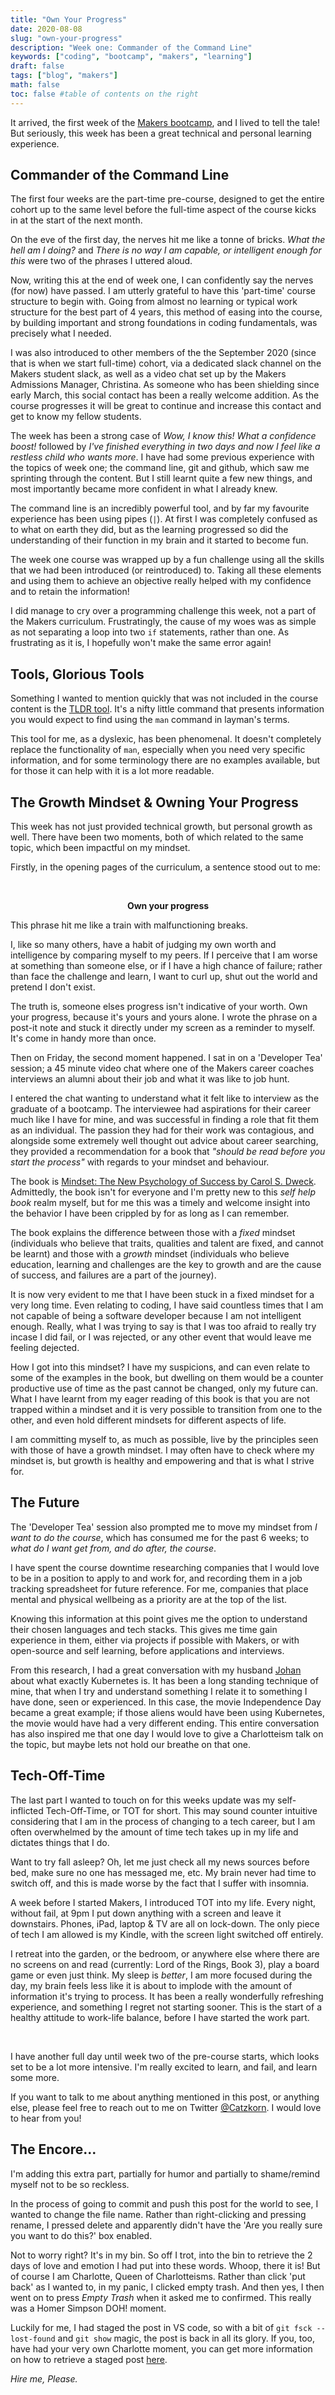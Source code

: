 ```yaml
---
title: "Own Your Progress"
date: 2020-08-08
slug: "own-your-progress"
description: "Week one: Commander of the Command Line"
keywords: ["coding", "bootcamp", "makers", "learning"]
draft: false
tags: ["blog", "makers"]
math: false
toc: false #table of contents on the right
---
```



It arrived, the first week of the [Makers bootcamp](https://makers.tech), and I lived to tell the tale! But seriously, this week has been a great technical and personal learning experience.

## Commander of the Command Line

The first four weeks are the part-time pre-course, designed to get the entire cohort up to the same level before the full-time aspect of the course kicks in at the start of the next month. 

On the eve of the first day, the nerves hit me like a tonne of bricks. _What the hell am I doing?_ and _There is no way I am capable, or intelligent enough for this_ were two of the phrases I uttered aloud. 

Now, writing this at the end of week one, I can confidently say the nerves (for now) have passed. I am utterly grateful to have this 'part-time' course structure to begin with. Going from almost no learning or typical work structure for the best part of 4 years, this method of easing into the course, by building important and strong foundations in coding fundamentals, was precisely what I needed. 

I was also introduced to other members of the the September 2020 (since that is when we start full-time) cohort, via a dedicated slack channel on the Makers student slack, as well as a video chat set up by the Makers Admissions Manager, Christina. As someone who has been shielding since early March, this social contact has been a really welcome addition. As the course progresses it will be great to continue and increase this contact and get to know my fellow students.   

The week has been a strong case of _Wow, I know this! What a confidence boost!_ followed by _I've finished everything in two days and now I feel like a restless child who wants more_. I have had some previous experience with the topics of week one; the command line, git and github, which saw me sprinting through the content. But I still learnt quite a few new things, and most importantly became more confident in what I already knew.

The command line is an incredibly powerful tool, and by far my favourite experience has been using pipes (`|`). At first I was completely confused as to what on earth they did, but as the learning progressed so did the understanding of their function in my brain and it started to become fun.

The week one course was wrapped up by a fun challenge using all the skills that we had been introduced (or reintroduced) to. Taking all these elements and using them to achieve an objective really helped with my confidence and to retain the information!

I did manage to cry over a programming challenge this week, not a part of the Makers curriculum. Frustratingly, the cause of my woes was as simple as not separating a loop into two `if` statements, rather than one. As frustrating as it is, I hopefully won't make the same error again!

## Tools, Glorious Tools

Something I wanted to mention quickly that was not included in the course content is the [TLDR tool](https://www.tooltldr.com/). It's a nifty little command that presents information you would expect to find using the `man` command in layman's terms.

This tool for me, as a dyslexic, has been phenomenal. It doesn't completely replace the functionality of `man`, especially when you need very specific information, and for some terminology there are no examples available, but for those it can help with it is a lot more readable. 

## The Growth Mindset & Owning Your Progress

This week has not just provided technical growth, but personal growth as well. There have been two moments, both of which related to the same topic, which been impactful on my mindset.

Firstly, in the opening pages of the curriculum, a sentence stood out to me: 

&nbsp; 

<div style="text-align: center"> <b>Own your progress</b> </div>


This phrase hit me like a train with malfunctioning breaks. 

I, like so many others, have a habit of judging my own worth and intelligence by comparing myself to my peers. If I perceive that I am worse at something than someone else, or if I have a high chance of failure; rather than face the challenge and learn, I want to curl up, shut out the world and pretend I don't exist. 

The truth is, someone elses progress isn't indicative of your worth. Own your progress, because it's yours and yours alone. I wrote the phrase on a post-it note and stuck it directly under my screen as a reminder to myself. It's come in handy more than once.

Then on Friday, the second moment happened. I sat in on a 'Developer Tea' session; a 45 minute video chat where one of the Makers career coaches interviews an alumni about their job and what it was like to job hunt. 

I entered the chat wanting to understand what it felt like to interview as the graduate of a bootcamp. The interviewee had aspirations for their career much like I have for mine, and was successful in finding a role that fit them as an individual. The passion they had for their work was contagious, and alongside some extremely well thought out advice about career searching, they provided a recommendation for a book that _"should be read before you start the process"_ with regards to your mindset and behaviour. 

The book is [Mindset: The New Psychology of Success by Carol S. Dweck](https://www.goodreads.com/book/show/34403537-mindset). Admittedly, the book isn't for everyone and I'm pretty new to this _self help book_ realm myself, but for me this was a timely and welcome insight into the behavior I have been crippled by for as long as I can remember.   

The book explains the difference between those with a _fixed_ mindset (individuals who believe that traits, qualities and talent are fixed, and cannot be learnt) and those with a _growth_ mindset (individuals who believe education, learning and challenges are the key to growth and are the cause of success, and failures are a part of the journey). 

It is now very evident to me that I have been stuck in a fixed mindset for a very long time. Even relating to coding, I have said countless times that I am not capable of being a software developer because I am not intelligent enough. Really, what I was trying to say is that I was too afraid to really try incase I did fail, or I was rejected, or any other event that would leave me feeling dejected.

How I got into this mindset? I have my suspicions, and can even relate to some of the examples in the book, but dwelling on them would be a counter productive use of time as the past cannot be changed, only my future can. What I have learnt from my eager reading of this book is that you are not trapped within a mindset and it is very possible to transition from one to the other, and even hold different mindsets for different aspects of life. 

I am committing myself to, as much as possible, live by the principles seen with those of have a growth mindset. I may often have to check where my mindset is, but growth is healthy and empowering and that is what I strive for.


## The Future

The 'Developer Tea' session also prompted me to move my mindset from _I want to do the course_, which has consumed me for the past 6 weeks; to _what do I want get from, and do after, the course_. 

I have spent the course downtime researching companies that I would love to be in a position to apply to and work for, and recording them in a job tracking spreadsheet for future reference. For me, companies that place mental and physical wellbeing as a priority are at the top of the list. 

Knowing this information at this point gives me the option to understand their chosen languages and tech stacks. This gives me time gain experience in them, either via projects if possible with Makers, or with open-source and self learning, before applications and interviews.

From this research, I had a great conversation with my husband [Johan](https://jbrandhorst.com) about what exactly Kubernetes is. It has been a long standing technique of mine, that when I try and understand something I relate it to something I have done, seen or experienced. In this case, the movie Independence Day became a great example; if those aliens would have been using Kubernetes, the movie would have had a very different ending. This entire conversation has also inspired me that one day I would love to give a Charlotteism talk on the topic, but maybe lets not hold our breathe on that one.


## Tech-Off-Time
 
The last part I wanted to touch on for this weeks update was my self-inflicted Tech-Off-Time, or TOT for short. This may sound counter intuitive considering that I am in the process of changing to a tech career, but I am often overwhelmed by the amount of time tech takes up in my life and dictates things that I do. 

Want to try fall asleep? Oh, let me just check all my news sources before bed, make sure no one has messaged me, etc. My brain never had time to switch off, and this is made worse by the fact that I suffer with insomnia. 

A week before I started Makers, I introduced TOT into my life. Every night, without fail, at 9pm I put down anything with a screen and leave it downstairs. Phones, iPad, laptop & TV are all on lock-down. The only piece of tech I am allowed is my Kindle, with the screen light switched off entirely. 

I retreat into the garden, or the bedroom, or anywhere else where there are no screens on and read (currently: Lord of the Rings, Book 3), play a board game or even just think. My sleep is _better_, I am more focused during the day, my brain feels less like it is about to implode with the amount of information it's trying to process. It has been a really wonderfully refreshing experience, and something I regret not starting sooner. This is the start of a healthy attitude to work-life balance, before I have started the work part.

&nbsp; 

I have another full day until week two of the pre-course starts, which looks set to be a lot more intensive. I'm really excited to learn, and fail, and learn some more. 

If you want to talk to me about anything mentioned in this post, or anything else, please feel free to reach out to me on Twitter [@Catzkorn](https://twitter.com/catzkorn). I would love to hear from you!

## The Encore...

I'm adding this extra part, partially for humor and partially to shame/remind myself not to be so reckless.

In the process of going to commit and push this post for the world to see, I wanted to change the file name. Rather than right-clicking and pressing rename, I pressed delete and apparently didn't have the 'Are you really sure you want to do this?' box enabled.

Not to worry right? It's in my bin. So off I trot, into the bin to retrieve the 2 days of love and emotion I had put into these words. Whoop, there it is! But of course I am Charlotte, Queen of Charlotteisms. Rather than click 'put back' as I wanted to, in my panic, I clicked empty trash. And then yes, I then went on to press _Empty Trash_ when it asked me to confirmed. This really was a Homer Simpson DOH! moment.

Luckily for me, I had staged the post in VS code, so with a bit of `git fsck --lost-found` and `git show` magic, the post is back in all its glory. If you, too, have had your very own Charlotte moment, you can get more information on how to retrieve a staged post [here](https://stackoverflow.com/questions/11094968/in-git-how-can-i-recover-a-staged-file-that-was-reverted-prior-to-committing).

_Hire me, Please._




